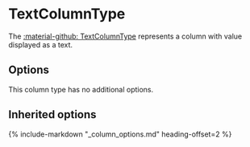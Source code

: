 # TextColumnType

The [:material-github: TextColumnType](https://github.com/Kreyu/data-table-bundle/blob/main/src/Column/Type/TextColumnType.php) represents a column with value displayed as a text.

## Options

This column type has no additional options.

## Inherited options

{% include-markdown "_column_options.md" heading-offset=2 %}